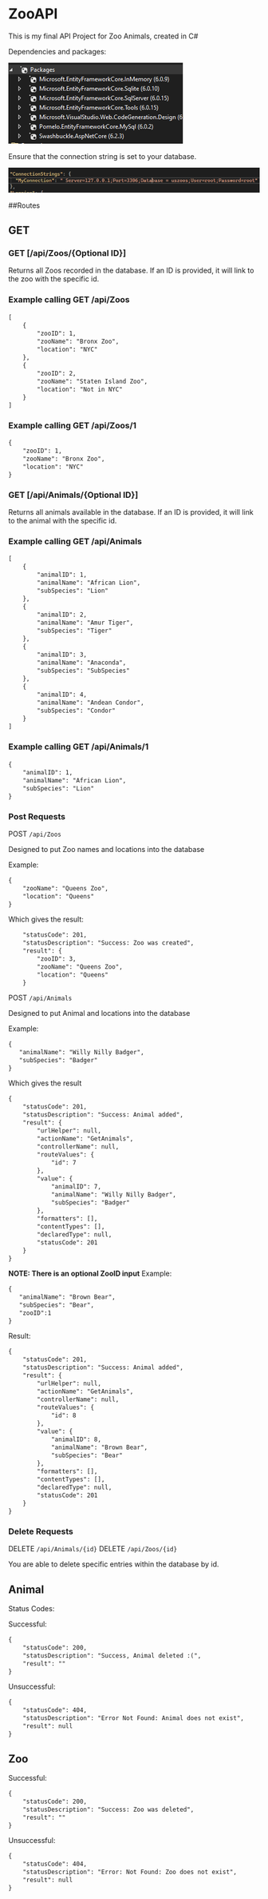# ZooAPI
This is my final API Project for Zoo Animals, created in C#

Dependencies and packages:

![image](https://github.com/johntse1/ZooAPI/blob/main/dependencies.PNG)

Ensure that the connection string is set to your database.

![image](https://github.com/johntse1/ZooAPI/blob/main/connectionstring.PNG)

##Routes
## GET
### GET [/api/Zoos/{Optional ID}]
Returns all Zoos recorded in the database. If an ID is provided, it will link to the zoo with the specific id.

### Example calling GET /api/Zoos
```
[
    {
        "zooID": 1,
        "zooName": "Bronx Zoo",
        "location": "NYC"
    },
    {
        "zooID": 2,
        "zooName": "Staten Island Zoo",
        "location": "Not in NYC"
    }
]
```

### Example calling GET /api/Zoos/1
```
{
    "zooID": 1,
    "zooName": "Bronx Zoo",
    "location": "NYC"
}
```
### GET [/api/Animals/{Optional ID}]
Returns all animals available in the database. If an ID is provided, it will link to the animal with the specific id.

### Example calling GET /api/Animals
```
[
    {
        "animalID": 1,
        "animalName": "African Lion",
        "subSpecies": "Lion"
    },
    {
        "animalID": 2,
        "animalName": "Amur Tiger",
        "subSpecies": "Tiger"
    },
    {
        "animalID": 3,
        "animalName": "Anaconda",
        "subSpecies": "SubSpecies"
    },
    {
        "animalID": 4,
        "animalName": "Andean Condor",
        "subSpecies": "Condor"
    }
]
```
### Example calling GET /api/Animals/1

```
{
    "animalID": 1,
    "animalName": "African Lion",
    "subSpecies": "Lion"
}
```
### Post Requests
POST ```/api/Zoos```

Designed to put Zoo names and locations into the database

Example:
```
{
    "zooName": "Queens Zoo",
    "location": "Queens"
}
```

Which gives the result:
```
    "statusCode": 201,
    "statusDescription": "Success: Zoo was created",
    "result": {
        "zooID": 3,
        "zooName": "Queens Zoo",
        "location": "Queens"
    }
```

POST ```/api/Animals```

Designed to put Animal and locations into the database

Example:
```
{
   "animalName": "Willy Nilly Badger",
   "subSpecies": "Badger"
}
```

Which gives the result
```
{
    "statusCode": 201,
    "statusDescription": "Success: Animal added",
    "result": {
        "urlHelper": null,
        "actionName": "GetAnimals",
        "controllerName": null,
        "routeValues": {
            "id": 7
        },
        "value": {
            "animalID": 7,
            "animalName": "Willy Nilly Badger",
            "subSpecies": "Badger"
        },
        "formatters": [],
        "contentTypes": [],
        "declaredType": null,
        "statusCode": 201
    }
}
```
**NOTE: There is an optional ZooID input** 
Example:
```
{
   "animalName": "Brown Bear",
   "subSpecies": "Bear",
   "zooID":1
}
```
Result:
```
{
    "statusCode": 201,
    "statusDescription": "Success: Animal added",
    "result": {
        "urlHelper": null,
        "actionName": "GetAnimals",
        "controllerName": null,
        "routeValues": {
            "id": 8
        },
        "value": {
            "animalID": 8,
            "animalName": "Brown Bear",
            "subSpecies": "Bear"
        },
        "formatters": [],
        "contentTypes": [],
        "declaredType": null,
        "statusCode": 201
    }
}
```
### Delete Requests
DELETE ```/api/Animals/{id}```
DELETE ```/api/Zoos/{id}```

You are able to delete specific entries within the database by id.
## Animal
Status Codes:

Successful:
```
{
    "statusCode": 200,
    "statusDescription": "Success, Animal deleted :(",
    "result": ""
}
```
Unsuccessful:
```
{
    "statusCode": 404,
    "statusDescription": "Error Not Found: Animal does not exist",
    "result": null
}
```

## Zoo
Successful:
```
{
    "statusCode": 200,
    "statusDescription": "Success: Zoo was deleted",
    "result": ""
}
```
Unsuccessful:
```
{
    "statusCode": 404,
    "statusDescription": "Error: Not Found: Zoo does not exist",
    "result": null
}
```
